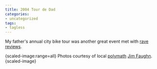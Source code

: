 ```yaml
---
title: 2004 Tour de Dad
categories:
- uncategorized
tags:
- tagless
---
```


My father's annual city bike tour was another great event met with [rave reviews][1].

   [1]: http://www.shoesobjects.com/blog/2004/10/03/1096845756000.html

{scaled-image:range=all}
Photos courtesy of local [polymath][2] [Jim Faughn][3].
{scaled-image}

   [2]: http://en.wikipedia.org/wiki/Polymath
   [3]: http://jfaughn.com/
